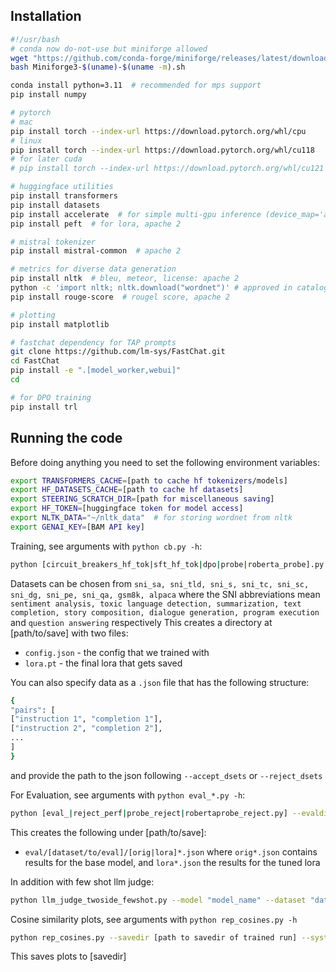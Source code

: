 ## Installation

```bash
#!/usr/bash
# conda now do-not-use but miniforge allowed
wget "https://github.com/conda-forge/miniforge/releases/latest/download/Miniforge3-$(uname)-$(uname -m).sh"
bash Miniforge3-$(uname)-$(uname -m).sh

conda install python=3.11  # recommended for mps support
pip install numpy

# pytorch
# mac
pip install torch --index-url https://download.pytorch.org/whl/cpu
# linux
pip install torch --index-url https://download.pytorch.org/whl/cu118
# for later cuda
# pip install torch --index-url https://download.pytorch.org/whl/cu121

# huggingface utilities
pip install transformers
pip install datasets
pip install accelerate  # for simple multi-gpu inference (device_map='auto')
pip install peft  # for lora, apache 2

# mistral tokenizer
pip install mistral-common  # apache 2

# metrics for diverse data generation
pip install nltk  # bleu, meteor, license: apache 2
python -c 'import nltk; nltk.download("wordnet")' # approved in catalog
pip install rouge-score  # rougel score, apache 2

# plotting
pip install matplotlib

# fastchat dependency for TAP prompts
git clone https://github.com/lm-sys/FastChat.git
cd FastChat
pip install -e ".[model_worker,webui]"
cd

# for DPO training
pip install trl
```

## Running the code

Before doing anything you need to set the following environment variables:
```bash
export TRANSFORMERS_CACHE=[path to cache hf tokenizers/models]
export HF_DATASETS_CACHE=[path to cache hf datasets]
export STEERING_SCRATCH_DIR=[path for miscellaneous saving]
export HF_TOKEN=[huggingface token for model access]
export NLTK_DATA="~/nltk_data"  # for storing wordnet from nltk
export GENAI_KEY=[BAM API key]
```

Training, see arguments with `python cb.py -h`:
```bash
python [circuit_breakers_hf_tok|sft_hf_tok|dpo|probe|roberta_probe].py --model 'granite' --savedir [path/to/save] --lora_init [previous lora to init from, for example for layer CB on top of SFT] --accept_dsets sni_sa,sni_tld --reject_dsets sni_s,sni_tc,sni_sc,sni_dg --num_prompts_per_dset 2048 --system_prompt --num_steps 128
```
Datasets can be chosen from `sni_sa, sni_tld, sni_s, sni_tc, sni_sc, sni_dg, sni_pe, sni_qa, gsm8k, alpaca`
where the SNI abbreviations mean `sentiment analysis, toxic language detection, summarization, text completion, story composition, dialogue generation, program execution` and `question answering` respectively
This creates a directory at [path/to/save] with two files:
- `config.json` - the config that we trained with
- `lora.pt` - the final lora that gets saved

You can also specify data as a `.json` file that has the following structure:
```bash
{
"pairs": [
["instruction 1", "completion 1"],
["instruction 2", "completion 2"],
...
]
}
```
and provide the path to the json following `--accept_dsets` or `--reject_dsets`

For Evaluation, see arguments with `python eval_*.py -h`:
```bash
python [eval_|reject_perf|probe_reject|robertaprobe_reject.py] --evaldir [path to savedir of trained run] --system_prompt --prompt_style [for adversarial prompting methods] --dataset [dataset/to/eval] --num_prompts 256 --regenerate
```
This creates the following under [path/to/save]:
- `eval/[dataset/to/eval]/[orig|lora]*.json`
where `orig*.json` contains results for the base model, and `lora*.json`
the results for the tuned lora

In addition with few shot llm judge:
```bash
python llm_judge_twoside_fewshot.py --model "model_name" --dataset "dataset"
```

Cosine similarity plots, see arguments with `python rep_cosines.py -h`
```bash
python rep_cosines.py --savedir [path to savedir of trained run] --system_prompt --dataset sni_s --num_prompts 256 --evaldirs [space separated list of savedirs from training script]
```
This saves plots to [savedir]



